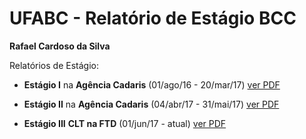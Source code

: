 # UFABC - Relatório de Estágio BCC

**Rafael Cardoso da Silva**

Relatórios de Estágio:
- **Estágio I** na **Agência Cadaris** (01/ago/16 - 20/mar/17)
[ver PDF](https://github.com/RafahCSilva/relatorioEstagio/blob/Relatorio1/relEstagio1.pdf)

- **Estágio II** na **Agência Cadaris** (04/abr/17 - 31/mai/17)
[ver PDF](https://github.com/RafahCSilva/relatorioEstagio/blob/Relatorio2/relatorioEstagio.pdf)

- **Estágio III** **CLT na FTD** (01/jun/17 - atual)
[ver PDF](https://github.com/RafahCSilva/relatorioEstagio/blob/master/relatorioEstagio.pdf)
